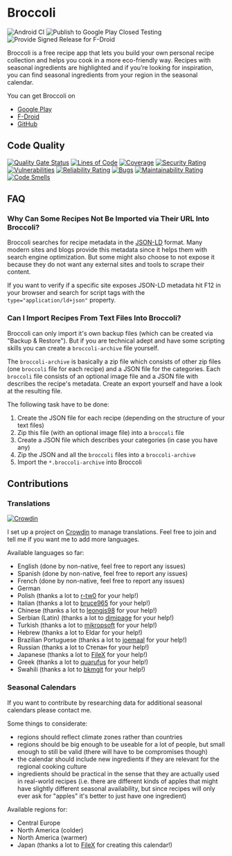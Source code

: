# Broccoli

![Android CI](https://github.com/flauschtrud/broccoli/actions/workflows/build.yml/badge.svg)
![Publish to Google Play Closed Testing](https://github.com/flauschtrud/broccoli/actions/workflows/play-prerelease.yml/badge.svg)
![Provide Signed Release for F-Droid](https://github.com/flauschtrud/broccoli/actions/workflows/fdroid-release.yml/badge.svg)

Broccoli is a free recipe app that lets you build your own personal recipe collection and helps you cook in a more eco-friendly way.
Recipes with seasonal ingredients are highlighted and if you’re looking for inspiration, you can find seasonal ingredients from your region in the seasonal calendar.

You can get Broccoli on
- [Google Play](https://play.google.com/store/apps/details?id=com.flauschcode.broccoli)
- [F-Droid](https://f-droid.org/packages/com.flauschcode.broccoli/)
- [GitHub](https://github.com/flauschtrud/broccoli/releases/latest)

## Code Quality

[![Quality Gate Status](https://sonarcloud.io/api/project_badges/measure?project=flauschtrud_broccoli&metric=alert_status)](https://sonarcloud.io/summary/new_code?id=flauschtrud_broccoli)
[![Lines of Code](https://sonarcloud.io/api/project_badges/measure?project=flauschtrud_broccoli&metric=ncloc)](https://sonarcloud.io/summary/new_code?id=flauschtrud_broccoli)
[![Coverage](https://sonarcloud.io/api/project_badges/measure?project=flauschtrud_broccoli&metric=coverage)](https://sonarcloud.io/summary/new_code?id=flauschtrud_broccoli)
[![Security Rating](https://sonarcloud.io/api/project_badges/measure?project=flauschtrud_broccoli&metric=security_rating)](https://sonarcloud.io/summary/new_code?id=flauschtrud_broccoli)
[![Vulnerabilities](https://sonarcloud.io/api/project_badges/measure?project=flauschtrud_broccoli&metric=vulnerabilities)](https://sonarcloud.io/summary/new_code?id=flauschtrud_broccoli)
[![Reliability Rating](https://sonarcloud.io/api/project_badges/measure?project=flauschtrud_broccoli&metric=reliability_rating)](https://sonarcloud.io/summary/new_code?id=flauschtrud_broccoli)
[![Bugs](https://sonarcloud.io/api/project_badges/measure?project=flauschtrud_broccoli&metric=bugs)](https://sonarcloud.io/summary/new_code?id=flauschtrud_broccoli)
[![Maintainability Rating](https://sonarcloud.io/api/project_badges/measure?project=flauschtrud_broccoli&metric=sqale_rating)](https://sonarcloud.io/summary/new_code?id=flauschtrud_broccoli)
[![Code Smells](https://sonarcloud.io/api/project_badges/measure?project=flauschtrud_broccoli&metric=code_smells)](https://sonarcloud.io/summary/new_code?id=flauschtrud_broccoli)

## FAQ

### Why Can Some Recipes Not Be Imported via Their URL Into Broccoli?
Broccoli searches for recipe metadata in the [JSON-LD](https://json-ld.org/) format. Many modern sites and blogs provide this metadata since it helps them with search engine optimization. But some might also choose to not expose it because they do not want any external sites and tools to scrape their content.

If you want to verify if a specific site exposes JSON-LD metadata hit F12 in your browser and search for script tags with the `type="application/ld+json"` property.

### Can I Import Recipes From Text Files Into Broccoli?
Broccoli can only import it's own backup files (which can be created via "Backup & Restore"). But if you are technical adept and have some scripting skills you can create a `broccoli-archive` file yourself.

The `broccoli-archive` is basically a zip file which consists of other zip files (one `broccoli` file for each recipe) and a JSON file for the categories. Each `broccoli` file consists of an optional image file and a JSON file with describes the recipe's metadata. Create an export yourself and have a look at the resulting file.

The following task have to be done:
1. Create the JSON file for each recipe (depending on the structure of your text files)
2. Zip this file (with an optional image file) into a `broccoli` file
3. Create a JSON file which describes your categories (in case you have any)
4. Zip the JSON and all the `broccoli` files into a `broccoli-archive`
5. Import the `*.broccoli-archive` into Broccoli

## Contributions

### Translations
[![Crowdin](https://badges.crowdin.net/broccoli/localized.svg)](https://crowdin.com/project/broccoli)

I set up a project on [Crowdin](https://crowdin.com/project/broccoli) to manage translations. Feel free to join and tell me if you want me to add more languages.

Available languages so far:
- English (done by non-native, feel free to report any issues)
- Spanish (done by non-native, feel free to report any issues)
- French (done by non-native, feel free to report any issues)
- German
- Polish (thanks a lot to [r-tw0](https://github.com/r-tw0) for your help!)
- Italian (thanks a lot to [bruce965](https://github.com/bruce965) for your help!)
- Chinese (thanks a lot to [leongjs98](https://github.com/leongjs98) for your help!)
- Serbian (Latin) (thanks a lot to [dimipage](https://github.com/dimipage) for your help!)
- Turkish (thanks a lot to [mikropsoft](https://github.com/mikropsoft) for your help!)
- Hebrew (thanks a lot to Eldar for your help!)
- Brazilian Portuguese (thanks a lot to [joemaal](https://github.com/joemaal) for your help!)
- Russian (thanks a lot to Степан for your help!)
- Japanese (thanks a lot to [FileX](https://github.com/cd-FileX) for your help!)
- Greek (thanks a lot to [quarufus](https://github.com/quarufus/) for your help!)
- Swahili (thanks a lot to [bkmgit](https://github.com/bkmgit) for your help!)

### Seasonal Calendars
If you want to contribute by researching data for additional seasonal calendars please contact me.

Some things to considerate:
- regions should reflect climate zones rather than countries
- regions should be big enough to be useable for a lot of people, but small enough to still be valid (there will have to be compromises though)
- the calendar should include new ingredients if they are relevant for the regional cooking culture
- ingredients should be practical in the sense that they are actually used in real-world recipes (i.e. there are different kinds of apples that might have slightly different seasonal availability, but since recipes will only ever ask for "apples" it's better to just have one ingredient)

Available regions for:
- Central Europe
- North America (colder)
- North America (warmer)
- Japan (thanks a lot to [FileX](https://github.com/cd-FileX) for creating this calendar!)
